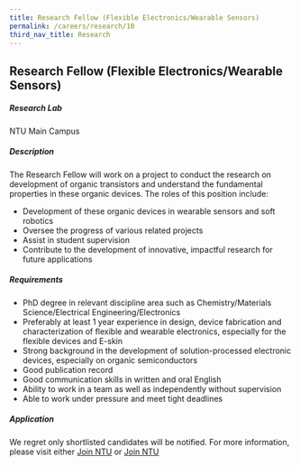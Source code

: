 ```yaml
---
title: Research Fellow (Flexible Electronics/Wearable Sensors)
permalink: /careers/research/10
third_nav_title: Research
---
```

## Research Fellow (Flexible Electronics/Wearable Sensors)
##### Research Lab
NTU Main Campus
  
##### Description
The Research Fellow will work on a project to conduct the research on development of organic transistors and understand the fundamental properties in these organic devices. The roles of this position include:
  
* Development of these organic devices in wearable sensors and soft robotics
* Oversee the progress of various related projects
* Assist in student supervision
* Contribute to the development of innovative, impactful research for future applications
  
##### Requirements
* PhD degree in relevant discipline area such as Chemistry/Materials Science/Electrical Engineering/Electronics
* Preferably at least 1 year experience in design, device fabrication and characterization of flexible and wearable electronics, especially for the flexible devices and E-skin
* Strong background in the development of solution-processed electronic devices, especially on organic semiconductors
* Good publication record
* Good communication skills in written and oral English
* Ability to work in a team as well as independently without supervision
* Able to work under pressure and meet tight deadlines
  
##### Application  
We regret only shortlisted candidates will be notified.
For more information, please visit either [Join NTU](https://ntu.wd3.myworkdayjobs.com/Careers/job/NTU-Main-Campus-Singapore/Research-Fellow--Flexible-Electronics-Wearable-Sensors-_R00002238-1) or [Join NTU](https://ntu.wd3.myworkdayjobs.com/Careers/job/NTU-Main-Campus-Singapore/Research-Fellow--Flexible-Electronics-Wearable-Sensors-_R00002237-1)